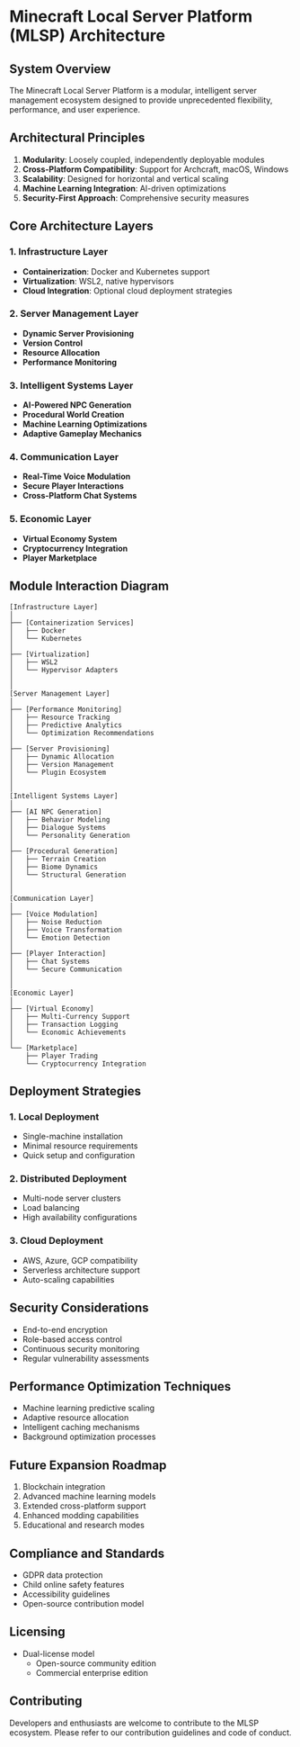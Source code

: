 # Minecraft Local Server Platform (MLSP) Architecture

## System Overview
The Minecraft Local Server Platform is a modular, intelligent server management ecosystem designed to provide unprecedented flexibility, performance, and user experience.

## Architectural Principles
1. **Modularity**: Loosely coupled, independently deployable modules
2. **Cross-Platform Compatibility**: Support for Archcraft, macOS, Windows
3. **Scalability**: Designed for horizontal and vertical scaling
4. **Machine Learning Integration**: AI-driven optimizations
5. **Security-First Approach**: Comprehensive security measures

## Core Architecture Layers

### 1. Infrastructure Layer
- **Containerization**: Docker and Kubernetes support
- **Virtualization**: WSL2, native hypervisors
- **Cloud Integration**: Optional cloud deployment strategies

### 2. Server Management Layer
- **Dynamic Server Provisioning**
- **Version Control**
- **Resource Allocation**
- **Performance Monitoring**

### 3. Intelligent Systems Layer
- **AI-Powered NPC Generation**
- **Procedural World Creation**
- **Machine Learning Optimizations**
- **Adaptive Gameplay Mechanics**

### 4. Communication Layer
- **Real-Time Voice Modulation**
- **Secure Player Interactions**
- **Cross-Platform Chat Systems**

### 5. Economic Layer
- **Virtual Economy System**
- **Cryptocurrency Integration**
- **Player Marketplace**

## Module Interaction Diagram
```
[Infrastructure Layer]
│
├── [Containerization Services]
│   ├── Docker
│   └── Kubernetes
│
├── [Virtualization]
│   ├── WSL2
│   └── Hypervisor Adapters
│
│
[Server Management Layer]
│
├── [Performance Monitoring]
│   ├── Resource Tracking
│   ├── Predictive Analytics
│   └── Optimization Recommendations
│
├── [Server Provisioning]
│   ├── Dynamic Allocation
│   ├── Version Management
│   └── Plugin Ecosystem
│
│
[Intelligent Systems Layer]
│
├── [AI NPC Generation]
│   ├── Behavior Modeling
│   ├── Dialogue Systems
│   └── Personality Generation
│
├── [Procedural Generation]
│   ├── Terrain Creation
│   ├── Biome Dynamics
│   └── Structural Generation
│
│
[Communication Layer]
│
├── [Voice Modulation]
│   ├── Noise Reduction
│   ├── Voice Transformation
│   └── Emotion Detection
│
├── [Player Interaction]
│   ├── Chat Systems
│   └── Secure Communication
│
│
[Economic Layer]
│
├── [Virtual Economy]
│   ├── Multi-Currency Support
│   ├── Transaction Logging
│   └── Economic Achievements
│
└── [Marketplace]
    ├── Player Trading
    └── Cryptocurrency Integration
```

## Deployment Strategies

### 1. Local Deployment
- Single-machine installation
- Minimal resource requirements
- Quick setup and configuration

### 2. Distributed Deployment
- Multi-node server clusters
- Load balancing
- High availability configurations

### 3. Cloud Deployment
- AWS, Azure, GCP compatibility
- Serverless architecture support
- Auto-scaling capabilities

## Security Considerations
- End-to-end encryption
- Role-based access control
- Continuous security monitoring
- Regular vulnerability assessments

## Performance Optimization Techniques
- Machine learning predictive scaling
- Adaptive resource allocation
- Intelligent caching mechanisms
- Background optimization processes

## Future Expansion Roadmap
1. Blockchain integration
2. Advanced machine learning models
3. Extended cross-platform support
4. Enhanced modding capabilities
5. Educational and research modes

## Compliance and Standards
- GDPR data protection
- Child online safety features
- Accessibility guidelines
- Open-source contribution model

## Licensing
- Dual-license model
  - Open-source community edition
  - Commercial enterprise edition

## Contributing
Developers and enthusiasts are welcome to contribute to the MLSP ecosystem. Please refer to our contribution guidelines and code of conduct.
